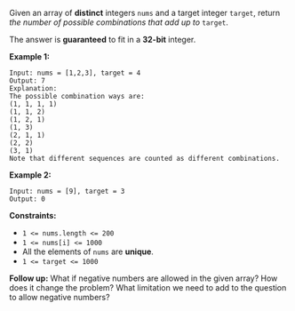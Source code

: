 Given an array of **distinct** integers `nums` and a target integer `target`,
return _the number of possible combinations that add up to_  `target`.

The answer is **guaranteed** to fit in a **32-bit** integer.



**Example 1:**

    
    
    Input: nums = [1,2,3], target = 4
    Output: 7
    Explanation:
    The possible combination ways are:
    (1, 1, 1, 1)
    (1, 1, 2)
    (1, 2, 1)
    (1, 3)
    (2, 1, 1)
    (2, 2)
    (3, 1)
    Note that different sequences are counted as different combinations.
    

**Example 2:**

    
    
    Input: nums = [9], target = 3
    Output: 0
    



**Constraints:**

  * `1 <= nums.length <= 200`
  * `1 <= nums[i] <= 1000`
  * All the elements of `nums` are **unique**.
  * `1 <= target <= 1000`



**Follow up:** What if negative numbers are allowed in the given array? How
does it change the problem? What limitation we need to add to the question to
allow negative numbers?

